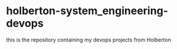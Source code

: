 # holberton-system_engineering-devops
this is the repository containing my devops projects from Holberton
